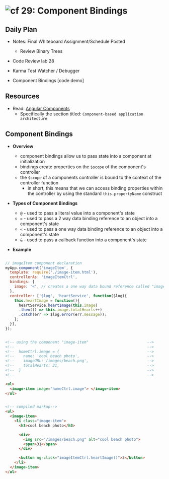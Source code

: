 ![cf](http://i.imgur.com/7v5ASc8.png) 29: Component Bindings
=====================================

## Daily Plan
* Notes: Final Whiteboard Assignment/Schedule Posted
  * Review Binary Trees

* Code Review lab 28
* Karma Test Watcher / Debugger
* Component Bindings [code demo]

## Resources
* Read: [Angular Components]
  * Specifically the section titled: `Component-based application architecture`

## Component Bindings
  * **Overview**
    * component bindings allow us to pass state into a component at initialization
    * bindings create properties on the `$scope` of the component's controller
    * the `$scope` of a components controller is bound to the context of the controller function
      * in short, this means that we can access binding properties within the controller by using the standard `this.propertyName` construct

  * **Types of Component Bindings**
    * `@` - used to pass a literal value into a component's state
    * `=` - used to pass a 2 way data binding reference to an object into a component's state
    * `<` - used to pass a one way data binding reference to an object into a component's state
    * `&` - used to pass a callback function into a component's state

  * **Example**
  ``` javascript

  // imageItem component declaration
  myApp.component('imageItem', {
    template: require('./image-item.html'),
    controllerAs: 'imageItemCtrl',
    bindings: {
      image: '<', // creates a one way data bound reference called "image" on the controller's context
    },
    controller: ['$log', 'heartService', function($log){
      this.heartImage = function(){
        heartService.heartImage(this.image)
        .then(() => this.image.totalHearts++)
        .catch(err => $log.error(err.message));
      };
    }],
  });
  ```
  ``` html

  <!-- using the component "image-item"                          -->
  <!--                                                           -->
  <!--  homeCtrl.image = {                                       -->
  <!--    name: 'cool beach photo',                              -->
  <!--    imageURL: /images/beach.png',                          -->
  <!--    totalHearts: 31,                                       -->
  <!--  }                                                        -->
  <!--                                                           -->

  <ul>
    <image-item image="homeCtrl.image"> </image-item>
  </ul>
  ```
  ``` html

  <!-- compiled markup-->
  <ul>
    <image-item>
      <li class="image-item">
        <h3>cool beach photo</h3>

        <div>
          <img src="/images/beach.png" alt="cool beach photo">
          <span>31</span>
        </div>

        <button ng-click="imageItemCtrl.heartImage()">3</button>
      </li>
    </image-item>
  </ul>
  ```


[Angular Components]: https://docs.angularjs.org/guide/component
